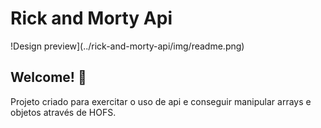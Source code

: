 

# Rick and Morty Api

!Design preview](../rick-and-morty-api/img/readme.png)

## Welcome! 👋

Projeto criado para exercitar o uso de api e conseguir manipular arrays e objetos através de HOFS.
